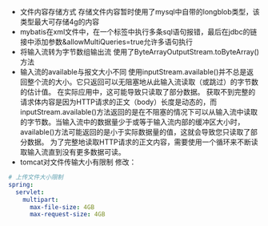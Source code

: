 - 文件内容存储方式
存储文件内容暂时使用了mysql中自带的longblob类型，该类型最大可存储4g的内容
- mybatis在xml文件中，在一个标签中执行多条sql语句报错，最后在jdbc的链接中添加参数&allowMultiQueries=true允许多语句执行
- 将输入流转为字节数组输出流
使用了ByteArrayOutputStream.toByteArray()方法
- 输入流的available与报文大小不同
  使用inputStream.available()并不总是返回整个流的大小。它只返回可以无阻塞地从此输入流读取（或跳过）的字节数的估计值。
  在实际应用中，这可能导致只读取了部分数据。
  获取不到完整的请求体内容是因为HTTP请求的正文（body）长度是动态的，而inputStream.available()方法返回的是在不阻塞的情况下可以从输入流中读取的字节数。当输入流中的数据量少于或等于输入流内部的缓冲区大小时，available()方法可能返回的是小于实际数据量的值，这就会导致您只读取了部分数据。
  为了完整地读取HTTP请求的正文内容，需要使用一个循环来不断读取输入流直到没有更多数据可读。
- tomcat对文件传输大小有限制
修改：
```yaml
# 上传文件大小限制
spring:
  servlet:
    multipart:
      max-file-size: 4GB
      max-request-size: 4GB
```